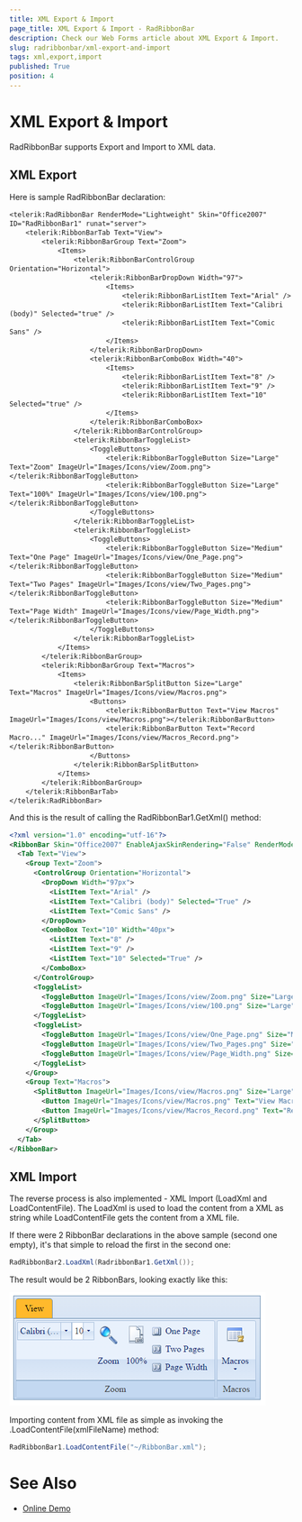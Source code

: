 ```yaml
---
title: XML Export & Import
page_title: XML Export & Import - RadRibbonBar
description: Check our Web Forms article about XML Export & Import.
slug: radribbonbar/xml-export-and-import
tags: xml,export,import
published: True
position: 4
---
```


# XML Export & Import



RadRibbonBar supports Export and Import to XML data.

## XML Export

Here is sample RadRibbonBar declaration:

````ASPNET
<telerik:RadRibbonBar RenderMode="Lightweight" Skin="Office2007" ID="RadRibbonBar1" runat="server">
    <telerik:RibbonBarTab Text="View">
        <telerik:RibbonBarGroup Text="Zoom">
            <Items>
                <telerik:RibbonBarControlGroup Orientation="Horizontal">
                    <telerik:RibbonBarDropDown Width="97">
                        <Items>
                            <telerik:RibbonBarListItem Text="Arial" />
                            <telerik:RibbonBarListItem Text="Calibri (body)" Selected="true" />
                            <telerik:RibbonBarListItem Text="Comic Sans" />
                        </Items>
                    </telerik:RibbonBarDropDown>
                    <telerik:RibbonBarComboBox Width="40">
                        <Items>
                            <telerik:RibbonBarListItem Text="8" />
                            <telerik:RibbonBarListItem Text="9" />
                            <telerik:RibbonBarListItem Text="10" Selected="true" />
                        </Items>
                    </telerik:RibbonBarComboBox>
                </telerik:RibbonBarControlGroup>
                <telerik:RibbonBarToggleList>
                    <ToggleButtons>
                        <telerik:RibbonBarToggleButton Size="Large" Text="Zoom" ImageUrl="Images/Icons/view/Zoom.png"></telerik:RibbonBarToggleButton>
                        <telerik:RibbonBarToggleButton Size="Large" Text="100%" ImageUrl="Images/Icons/view/100.png"></telerik:RibbonBarToggleButton>
                    </ToggleButtons>
                </telerik:RibbonBarToggleList>
                <telerik:RibbonBarToggleList>
                    <ToggleButtons>
                        <telerik:RibbonBarToggleButton Size="Medium" Text="One Page" ImageUrl="Images/Icons/view/One_Page.png"></telerik:RibbonBarToggleButton>
                        <telerik:RibbonBarToggleButton Size="Medium" Text="Two Pages" ImageUrl="Images/Icons/view/Two_Pages.png"></telerik:RibbonBarToggleButton>
                        <telerik:RibbonBarToggleButton Size="Medium" Text="Page Width" ImageUrl="Images/Icons/view/Page_Width.png"></telerik:RibbonBarToggleButton>
                    </ToggleButtons>
                </telerik:RibbonBarToggleList>
            </Items>
        </telerik:RibbonBarGroup>
        <telerik:RibbonBarGroup Text="Macros">
            <Items>
                <telerik:RibbonBarSplitButton Size="Large" Text="Macros" ImageUrl="Images/Icons/view/Macros.png">
                    <Buttons>
                        <telerik:RibbonBarButton Text="View Macros" ImageUrl="Images/Icons/view/Macros.png"></telerik:RibbonBarButton>
                        <telerik:RibbonBarButton Text="Record Macro..." ImageUrl="Images/Icons/view/Macros_Record.png"></telerik:RibbonBarButton>
                    </Buttons>
                </telerik:RibbonBarSplitButton>
            </Items>
        </telerik:RibbonBarGroup>
    </telerik:RibbonBarTab>
</telerik:RadRibbonBar>
````



And this is the result of calling the RadRibbonBar1.GetXml() method:

````XML
<?xml version="1.0" encoding="utf-16"?>
<RibbonBar Skin="Office2007" EnableAjaxSkinRendering="False" RenderMode="Lightweight">
  <Tab Text="View">
    <Group Text="Zoom">
      <ControlGroup Orientation="Horizontal">
        <DropDown Width="97px">
          <ListItem Text="Arial" />
          <ListItem Text="Calibri (body)" Selected="True" />
          <ListItem Text="Comic Sans" />
        </DropDown>
        <ComboBox Text="10" Width="40px">
          <ListItem Text="8" />
          <ListItem Text="9" />
          <ListItem Text="10" Selected="True" />
        </ComboBox>
      </ControlGroup>
      <ToggleList>
        <ToggleButton ImageUrl="Images/Icons/view/Zoom.png" Size="Large" Text="Zoom" />
        <ToggleButton ImageUrl="Images/Icons/view/100.png" Size="Large" Text="100%" />
      </ToggleList>
      <ToggleList>
        <ToggleButton ImageUrl="Images/Icons/view/One_Page.png" Size="Medium" Text="One Page" />
        <ToggleButton ImageUrl="Images/Icons/view/Two_Pages.png" Size="Medium" Text="Two Pages" />
        <ToggleButton ImageUrl="Images/Icons/view/Page_Width.png" Size="Medium" Text="Page Width" />
      </ToggleList>
    </Group>
    <Group Text="Macros">
      <SplitButton ImageUrl="Images/Icons/view/Macros.png" Size="Large" Text="Macros">
        <Button ImageUrl="Images/Icons/view/Macros.png" Text="View Macros" />
        <Button ImageUrl="Images/Icons/view/Macros_Record.png" Text="Record Macro..." />
      </SplitButton>
    </Group>
  </Tab>
</RibbonBar>
````



## XML Import

The reverse process is also implemented - XML Import (LoadXml and LoadContentFile). The LoadXml is used to load the content from a XML as string while LoadContentFile gets the content from a XML file.

If there were 2 RibbonBar declarations in the above sample (second one empty), it's that simple to reload the first in the second one:

````C#
RadRibbonBar2.LoadXml(RadribbonBar1.GetXml());
````



The result would be 2 RibbonBars, looking exactly like this:

![radribbonbar-xml-export-import](images/radribbonbar-xml-export-import.png)

Importing content from XML file as simple as invoking the .LoadContentFile(xmlFileName) method:

````C#
RadRibbonBar1.LoadContentFile("~/RibbonBar.xml");
````

# See Also

 * [Online Demo](https://demos.telerik.com/aspnet-ajax/ribbonbar/examples/populatingfromxml/defaultcs.aspx)
